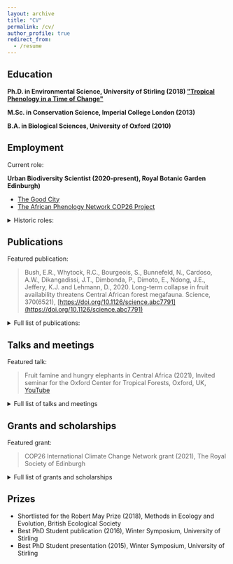 ```yaml
---
layout: archive
title: "CV"
permalink: /cv/
author_profile: true
redirect_from:
  - /resume
---
```



## Education

**Ph.D. in Environmental Science, University of Stirling (2018) 
["Tropical Phenology in a Time of Change"](https://dspace.stir.ac.uk/handle/1893/29325#.Ymqu99PMI2w)**

**M.Sc. in Conservation Science, Imperial College London (2013)**

**B.A. in Biological Sciences, University of Oxford (2010)**
  
## Employment

Current role:

**Urban Biodiversity Scientist (2020-present), Royal Botanic Garden Edinburgh)**
- [The Good City](https://emma-bush.github.io/portfolio/1-TheGoodCity/)
- [The African Phenology Network COP26 Project](https://africanphenologynetwork.online/)

<details>
   <summary> Historic roles: </summary>


**Postdoctoral Research Assistant, UK Centre for Ecology and Hydrology (2019-2020)**
  * [Phenology and ecological genetics in the Kenyan drylands](https://emma-bush.github.io/portfolio/kenya-drylands/)

**Postdoctoral Research Assistant, University of Stirling (2019 - 2020)**
  * [Long term trends in Central African Forest Phenology](https://emma-bush.github.io/portfolio/lope/)

**Academic Researcher, University of Oxford (2010-2012)**
  * A global review of the exotic pet trade
  * Effects of tropical forest modification and fragmentation on dung beetle biodiversity and ecosystem functioning
  * Woodland recovery after removal of deer: cascade effects for small mammals 
</details>

## Publications

Featured publication:

>Bush, E.R., Whytock, R.C., Bourgeois, S., Bunnefeld, N., Cardoso, A.W., Dikangadissi, J.T., Dimbonda, P., Dimoto, E., Ndong, J.E., Jeffery, K.J. and Lehmann, D., 2020. Long-term collapse in fruit availability threatens Central African forest megafauna. Science, 370(6521), [https://doi.org/10.1126/science.abc7791](https://doi.org/10.1126/science.abc7791)

<details>
  <summary> Full list of publications: </summary>
  
  <ul>{% for post in site.publications reversed %}
    {% include archive-single-cv.html %}
  {% endfor %}</ul>

Reviewer for: Journal of Plant Ecology, Biotropica, Biological Conservation, Ecology and Society and PeerJ
</details>

## Talks and meetings

Featured talk:

>Fruit famine and hungry elephants in Central Africa (2021), Invited seminar for the Oxford Center for Tropical Forests, Oxford, UK, [YouTube](https://www.youtube.com/watch?v=r3bWu2YbP_M&feature=youtu.be)

<details>
  <summary>Full list of talks and meetings</summary>
      
  <ul>{% for post in site.talks reversed %}
    {% include archive-single-talk-cv.html %}
  {% endfor %}</ul>
  </details>
  
## Grants and scholarships
 Featured grant:

>COP26 International Climate Change Network grant (2021), The Royal Society of Edinburgh

<details>
  <summary>Full list of grants and scholarships</summary>
  
* COP26 International Climate Change Network grant (2021), The Royal Society of Edinburgh - £9920 to fund 6 month networking project for the African Phenology Network (PI).
* Research Grant (2019), National Parks Agency Gabon - £31,533 to fund 12-month (0.5 FTE) PDRA at the University of Stirling (Co-I).
* Connect+ grant (2018), University of Stirling - £6150 to fund workshop (Co-I).
* Collaborative Impact Studentship (2013) joint funded between University of Stirling and National Parks Agency Gabon (ANPN) - £67,200/4 years stipend + £16,000 training and fieldwork costs.
* Tropical Agriculture Association Masters Award (2013) - £1000 fieldwork costs (PI).
* Imperial College Conservation Science (ICCS) Project Bursary Award (2013) - £500 fieldwork costs (PI).
* Conservation Science MSc Bursary (2012) - £4000 living expenses.
* Imperial College London Rector’s Scholarship Fund Masters Award (2012) - £5000 living expenses and fees.
* Peoples Trust for Endangered Species Graduate Research Internship (2010) - £6000 fieldwork costs (PI).
* Hertford College Academic Scholarship, University of Oxford (2009)
    </details>
    
## Prizes
    
* Shortlisted for the Robert May Prize (2018), Methods in Ecology and Evolution, British Ecological Society
* Best PhD Student publication (2016), Winter Symposium, University of Stirling
* Best PhD Student presentation (2015), Winter Symposium, University of Stirling
